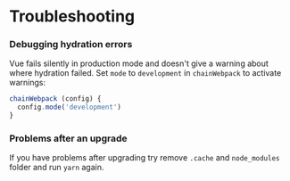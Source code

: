 # Troubleshooting

### Debugging hydration errors

Vue fails silently in production mode and doesn't give a warning about where hydration failed. Set `mode` to `development` in `chainWebpack` to activate warnings:

```js
chainWebpack (config) {
  config.mode('development')
}
```

### Problems after an upgrade

If you have problems after upgrading try remove `.cache` and `node_modules` folder and run `yarn` again.
